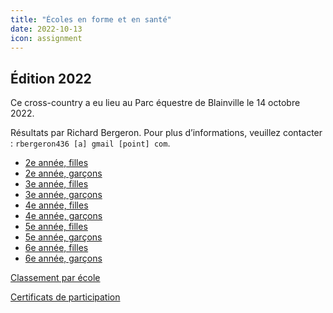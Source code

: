```yaml
---
title: "Écoles en forme et en santé"
date: 2022-10-13
icon: assignment
---
```



## Édition 2022

Ce cross-country a eu lieu au Parc équestre de Blainville le 14 octobre 2022.

Résultats par Richard Bergeron. Pour plus d’informations, veuillez contacter : `rbergeron436 [a] gmail [point] com`.

* [2e année, filles](https://assets.corsaire-chaparral.org/competitions/2022/xc-ecoles-en-forme-et-en-sante/1_P2F.pdf)
* [2e année, garçons](https://assets.corsaire-chaparral.org/competitions/2022/xc-ecoles-en-forme-et-en-sante/2_P2G.pdf)
* [3e année, filles](https://assets.corsaire-chaparral.org/competitions/2022/xc-ecoles-en-forme-et-en-sante/3_P3F.pdf)
* [3e année, garçons](https://assets.corsaire-chaparral.org/competitions/2022/xc-ecoles-en-forme-et-en-sante/4_P3G.pdf)
* [4e année, filles](https://assets.corsaire-chaparral.org/competitions/2022/xc-ecoles-en-forme-et-en-sante/5_P4F.pdf)
* [4e année, garçons](https://assets.corsaire-chaparral.org/competitions/2022/xc-ecoles-en-forme-et-en-sante/6_P4G.pdf)
* [5e année, filles](https://assets.corsaire-chaparral.org/competitions/2022/xc-ecoles-en-forme-et-en-sante/7_P5F.pdf)
* [5e année, garçons](https://assets.corsaire-chaparral.org/competitions/2022/xc-ecoles-en-forme-et-en-sante/8_P5G.pdf)
* [6e année, filles](https://assets.corsaire-chaparral.org/competitions/2022/xc-ecoles-en-forme-et-en-sante/9_P6F.pdf)
* [6e année, garçons](https://assets.corsaire-chaparral.org/competitions/2022/xc-ecoles-en-forme-et-en-sante/10_P6G.pdf)

[Classement par école](https://assets.corsaire-chaparral.org/competitions/2022/xc-ecoles-en-forme-et-en-sante/par_ecole.pdf)

[Certificats de participation](https://assets.corsaire-chaparral.org/competitions/2022/xc-ecoles-en-forme-et-en-sante/Certificats.pdf)
